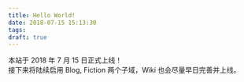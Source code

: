```yaml
---
title: Hello World!
date: 2018-07-15 15:13:30
tags:
draft: true
---  
```

本站于 2018 年 7 月 15 日正式上线！  
接下来将陆续启用 Blog, Fiction 两个子域，Wiki 也会尽量早日完善并上线。